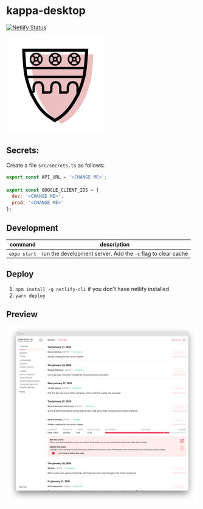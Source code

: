 # kappa-desktop

[![Netlify Status](https://api.netlify.com/api/v1/badges/06850475-210a-452a-9c2c-0acf54de50df/deploy-status)](https://app.netlify.com/sites/kappa-app/deploys)

<img src="assets/icon.png" width="256" />

## Secrets:

Create a file `src/secrets.ts` as follows:

```javascript
export const API_URL = '<CHANGE ME>';

export const GOOGLE_CLIENT_IDS = {
  dev: '<CHANGE ME>',
  prod: '<CHANGE ME>'
};
```

## Development

| command      | description                                                  |
| ------------ | ------------------------------------------------------------ |
| `expo start` | run the development server. Add the `-c` flag to clear cache |

## Deploy

1. `npm install -g netlify-cli` if you don't have netlify installed
2. `yarn deploy`

## Preview

![screenshot](./readme/screenshot.png)
